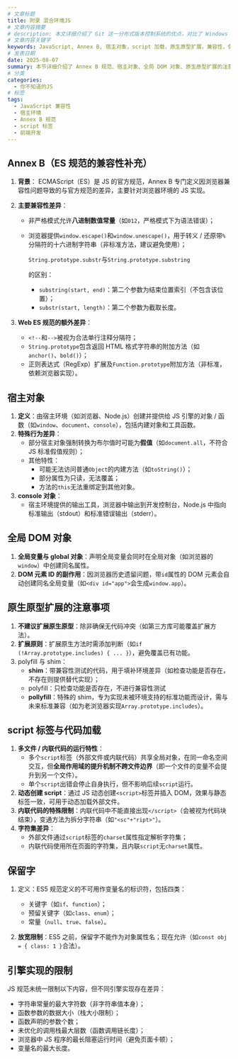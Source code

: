 ```yaml
---
# 文章标题
title: 附录 混合环境JS
# 文章内容摘要
# description: 本文详细介绍了 Git 这一分布式版本控制系统的优点，对比了 Windows 与 macOS/Linux 系统下的常用命令，讲解了 vim 操作模式及常用命令，还阐述了 Git 的基本配置、特定项目配置和命令缩写设置等内容。
# 文章内容关键字
keywords: JavaScript, Annex B, 宿主对象，script 加载，原生原型扩展，兼容性，保留字，DOM 全局变量
# 发表日期
date: 2025-08-07
summary: 本节详细介绍了 Annex B 规范、宿主对象、全局 DOM 对象、原生原型扩展的注意事项、script 标签与代码加载等内容，帮助读者更好地理解混合环境下的 JS 代码。
# 分类
categories:
  - 你不知道的JS
# 标签
tags:
  - JavaScript 兼容性
  - 宿主环境
  - Annex B 规范
  - script 标签
  - 前端开发
---
```


## Annex B（ES 规范的兼容性补充）

1. **背景**：
   ECMAScript（ES）是 JS 的官方规范，Annex B 专门定义因浏览器兼容性问题导致的与官方规范的差异，主要针对浏览器环境的 JS 实现。

2. **主要兼容性差异**：

   - 非严格模式允许**八进制数值常量**（如`012`，严格模式下为语法错误）；

   - 浏览器提供`window.escape()`和`window.unescape()`，用于转义 / 还原带`%`分隔符的十六进制字符串（非标准方法，建议避免使用）；

     `String.prototype.substr`与`String.prototype.substring`

     的区别：

     - `substring(start, end)`：第二个参数为结束位置索引（不包含该位置）；
     - `substr(start, length)`：第二个参数为截取长度。

3. **Web ES 规范的额外差异**：

   - `<!--`和`-->`被视为合法单行注释分隔符；
   - `String.prototype`包含返回 HTML 格式字符串的附加方法（如`anchor()`、`bold()`）；
   - 正则表达式（RegExp）扩展及`Function.prototype`附加方法（非标准，依赖浏览器实现）。

## 宿主对象

1. **定义**：由宿主环境（如浏览器、Node.js）创建并提供给 JS 引擎的对象 / 函数（如`window`、`document`、`console`），包括内建对象和工具函数。
2. **特殊行为差异**：
   - 部分宿主对象强制转换为布尔值时可能为**假值**（如`document.all`，不符合 JS 标准假值规则）；
   - 其他特性：
     - 可能无法访问普通`Object`的内建方法（如`toString()`）；
     - 部分属性为只读，无法覆盖；
     - 方法的`this`无法重绑定到其他对象。
3. **console 对象**：
   - 宿主环境提供的输出工具，浏览器中输出到开发控制台，Node.js 中指向标准输出（stdout）和标准错误输出（stderr）。

## 全局 DOM 对象

1. **全局变量与 global 对象**：声明全局变量会同时在全局对象（如浏览器的`window`）中创建同名属性。
2. **DOM 元素 ID 的副作用**：因浏览器历史遗留问题，带`id`属性的 DOM 元素会自动创建同名全局变量（如`<div id="app">`会生成`window.app`）。

## 原生原型扩展的注意事项

1. **不建议扩展原生原型**：除非确保无代码冲突（如第三方库可能覆盖扩展方法）。
2. **扩展原则**：扩展原生方法时需添加判断（如`if (!Array.prototype.includes) { ... }`），避免覆盖已有功能。
3. polyfill 与 shim：
   - **shim**：带兼容性测试的代码，用于填补环境差异（如检查功能是否存在，不存在则提供替代实现）；
   - polyfill：只检查功能是否存在，不进行兼容性测试
   - **pollyfill**：特殊的 shim，专为实现未被环境支持的标准功能而设计，需与未来标准兼容（如为老浏览器实现`Array.prototype.includes`）。

## script 标签与代码加载

1. **多文件 / 内联代码的运行特性**：
   - 多个`script`标签（外部文件或内联代码）共享全局对象，在同一命名空间交互，但**全局作用域的提升机制不跨文件边界**（即一个文件的变量不会提升到另一个文件）。
   - 单个`script`出错会停止自身执行，但不影响后续`script`运行。
2. **动态创建 script**：通过 JS 动态创建`<script>`标签并插入 DOM，效果与静态标签一致，可用于动态加载外部文件。
3. **内联代码的特殊限制**：内联代码中不能直接出现`</script>`（会被视为代码块结束），变通方法为拆分字符串（如`"<sc"+"ript>"`）。
4. **字符集差异**：
   - 外部文件通过`script`标签的`charset`属性指定解析字符集；
   - 内联代码使用所在页面的字符集，且内联`script`无`charset`属性。

## 保留字

1. 定义：ES5 规范定义的不可用作变量名的标识符，包括四类：

   - 关键字（如`if`、`function`）；
   - 预留关键字（如`class`、`enum`）；
   - 常量（`null`、`true`、`false`）。

2. **放宽限制**：ES5 之前，保留字不能作为对象属性名；现在允许（如`const obj = { class: 1 }`合法）。

## 引擎实现的限制

JS 规范未统一限制以下内容，但不同引擎实现存在差异：

- 字符串常量的最大字符数（非字符串值本身）；
- 函数参数的数据大小（栈大小限制）；
- 函数声明的参数个数；
- 未优化的调用栈最大层数（函数调用链长度）；
- 浏览器中 JS 程序的最长阻塞运行时间（避免页面卡顿）；
- 变量名的最大长度。
